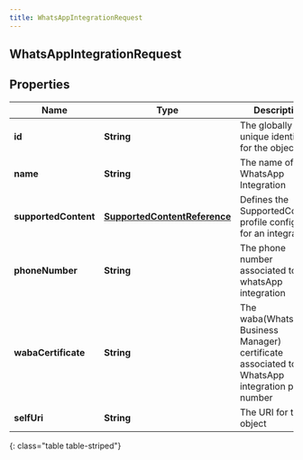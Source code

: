 ```yaml
---
title: WhatsAppIntegrationRequest
---
```


## WhatsAppIntegrationRequest

## Properties

| Name                 | Type                                                                               | Description                                                                                         | Notes      |
| -------------------- | ---------------------------------------------------------------------------------- | --------------------------------------------------------------------------------------------------- | ---------- |
| **id**               | <!----><!---->**String**<!---->                                                    | The globally unique identifier for the object.                                                      | [optional] |
| **name**             | <!----><!---->**String**<!---->                                                    | The name of the WhatsApp Integration                                                                |            |
| **supportedContent** | <!----><!---->[**SupportedContentReference**](SupportedContentReference.md)<!----> | Defines the SupportedContent profile configured for an integration                                  | [optional] |
| **phoneNumber**      | <!----><!---->**String**<!---->                                                    | The phone number associated to the whatsApp integration                                             |            |
| **wabaCertificate**  | <!----><!---->**String**<!---->                                                    | The waba(WhatsApp Business Manager) certificate associated to the WhatsApp integration phone number |            |
| **selfUri**          | <!----><!---->**String**<!---->                                                    | The URI for this object                                                                             | [optional] |

{: class="table table-striped"}

